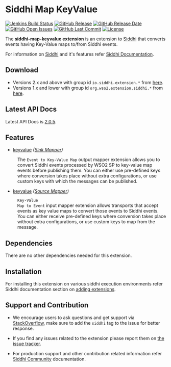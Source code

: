 Siddhi Map KeyValue
====================

  [![Jenkins Build Status](https://wso2.org/jenkins/job/siddhi/job/siddhi-map-keyvalue/badge/icon)](https://wso2.org/jenkins/job/siddhi/job/siddhi-map-keyvalue/)
  [![GitHub Release](https://img.shields.io/github/release/siddhi-io/siddhi-map-keyvalue.svg)](https://github.com/siddhi-io/siddhi-map-keyvalue/releases)
  [![GitHub Release Date](https://img.shields.io/github/release-date/siddhi-io/siddhi-map-keyvalue.svg)](https://github.com/siddhi-io/siddhi-map-keyvalue/releases)
  [![GitHub Open Issues](https://img.shields.io/github/issues-raw/siddhi-io/siddhi-map-keyvalue.svg)](https://github.com/siddhi-io/siddhi-map-keyvalue/issues)
  [![GitHub Last Commit](https://img.shields.io/github/last-commit/siddhi-io/siddhi-map-keyvalue.svg)](https://github.com/siddhi-io/siddhi-map-keyvalue/commits/master)
  [![License](https://img.shields.io/badge/License-Apache%202.0-blue.svg)](https://opensource.org/licenses/Apache-2.0)

The **siddhi-map-keyvalue extension** is an extension to <a target="_blank" href="https://wso2.github.io/siddhi">Siddhi</a> that converts events having Key-Value maps to/from Siddhi events.

For information on <a target="_blank" href="https://siddhi.io/">Siddhi</a> and it's features refer <a target="_blank" href="https://siddhi.io/redirect/docs.html">Siddhi Documentation</a>. 

## Download

* Versions 2.x and above with group id `io.siddhi.extension.*` from <a target="_blank" href="https://mvnrepository.com/artifact/io.siddhi.extension.map.keyvalue/siddhi-map-keyvalue/">here</a>.
* Versions 1.x and lower with group id `org.wso2.extension.siddhi.*` from <a target="_blank" href="https://mvnrepository.com/artifact/org.wso2.extension.siddhi.map.keyvalue/siddhi-map-keyvalue">here</a>.

## Latest API Docs 

Latest API Docs is <a target="_blank" href="https://siddhi-io.github.io/siddhi-map-keyvalue/api/2.0.5">2.0.5</a>.

## Features

* <a target="_blank" href="https://siddhi-io.github.io/siddhi-map-keyvalue/api/2.0.5/#keyvalue-sink-mapper">keyvalue</a> *(<a target="_blank" href="http://siddhi.io/en/v5.1/docs/query-guide/#sink-mapper">Sink Mapper</a>)*<br> <div style="padding-left: 1em;"><p><p style="word-wrap: break-word;margin: 0;">The <code>Event to Key-Value Map</code> output mapper extension allows you to convert Siddhi events processed by WSO2 SP to key-value map events before publishing them. You can either use pre-defined keys where conversion takes place without extra configurations, or use custom keys with which the messages can be published.</p></p></div>
* <a target="_blank" href="https://siddhi-io.github.io/siddhi-map-keyvalue/api/2.0.5/#keyvalue-source-mapper">keyvalue</a> *(<a target="_blank" href="http://siddhi.io/en/v5.1/docs/query-guide/#source-mapper">Source Mapper</a>)*<br> <div style="padding-left: 1em;"><p><p style="word-wrap: break-word;margin: 0;"><code>Key-Value Map to Event</code> input mapper extension allows transports that accept events as key value maps to convert those events to Siddhi events. You can either receive pre-defined keys where conversion takes place without extra configurations, or use custom keys to map from the message.</p></p></div>

## Dependencies 

There are no other dependencies needed for this extension. 

## Installation

For installing this extension on various siddhi execution environments refer Siddhi documentation section on <a target="_blank" href="https://siddhi.io/redirect/add-extensions.html">adding extensions</a>.

## Support and Contribution

* We encourage users to ask questions and get support via <a target="_blank" href="https://stackoverflow.com/questions/tagged/siddhi">StackOverflow</a>, make sure to add the `siddhi` tag to the issue for better response.

* If you find any issues related to the extension please report them on <a target="_blank" href="https://github.com/siddhi-io/siddhi-execution-string/issues">the issue tracker</a>.

* For production support and other contribution related information refer <a target="_blank" href="https://siddhi.io/community/">Siddhi Community</a> documentation.

